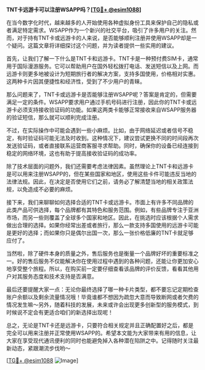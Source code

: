 **TNT卡远游卡可以注册WSAPP吗？[[TG💪+ @esim1088](https://t.me/s/esim1088)]**

在当今数字化时代，越来越多的人开始使用各种虚拟身份工具来保护自己的隐私或者满足特定需求。WSAPP作为一个新兴的社交平台，吸引了许多用户的关注。然而，对于持有TNT卡或远游卡的人来说，是否能够顺利注册并使用WSAPP却是一个疑问。这篇文章将详细探讨这个问题，并为读者提供一些实用的建议。

首先，让我们了解一下什么是TNT卡和远游卡。TNT卡是一种预付费SIM卡，通常用于国际漫游服务。它可以帮助用户在国外轻松拨打电话、发送短信以及上网。而远游卡则更多地被设计为短期旅行者的解决方案，支持多国使用，价格相对实惠。这两种卡片因其便捷性和经济性，受到了不少用户的青睐。

那么问题来了，TNT卡或远游卡是否能够注册WSAPP呢？答案是肯定的，但需要满足一定的条件。WSAPP要求用户通过手机号码进行注册，因此你的TNT卡或远游卡必须支持接收验证码的功能。如果这两类卡能够正常接收来自WSAPP服务器的验证短信，那么就可以顺利完成注册。

不过，在实际操作中可能会遇到一些小麻烦。比如，由于网络延迟或者信号不稳定，有时验证码可能无法及时收到。这种情况下，建议尝试更换不同的时间段再次发送验证码，或者直接联系运营商客服寻求帮助。同时，确保你的设备已经连接到稳定的网络环境，这也有助于提高接收验证码的成功率。

除了技术层面的问题外，我们还需要考虑法律因素。虽然理论上TNT卡和远游卡是可以用来注册WSAPP的，但在某些国家和地区，使用这些卡件可能违反当地的法律法规。因此，在决定是否使用它们之前，请务必了解清楚当地的相关政策法规，以免造成不必要的麻烦。

接下来，我们来聊聊如何选择合适的TNT卡或远游卡。市面上有许多不同品牌的此类产品可供选择，每个品牌都有其特色和服务范围。例如，有些品牌专注于亚洲市场，而另一些则覆盖了全球多个国家和地区。因此，在挑选时应该根据个人需求做出合理的选择。如果你经常出差或者旅行，那么一款支持多国使用的远游卡可能是更好的选择；而如果你只是偶尔出国一次，那么一张价格低廉的TNT卡就足够应付了。

当然啦，除了硬件本身的质量之外，售后服务也是衡量一个品牌好坏的重要标准之一。好的售后服务不仅能解决你在使用过程中遇到的各种问题，还能让你更加安心地享受整个旅程。所以，在购买前一定要仔细查看该品牌的评价反馈，看看其他用户对其服务态度和技术支持是否满意。

最后还要提醒大家一点：无论你最终选择了哪一种卡片类型，都不要忘记定期检查账户余额以及剩余流量情况哦！毕竟谁都不想因为疏忽大意而导致断网或者欠费的情况发生嘛～另外，随着科技的发展，未来或许会出现更多创新型的服务模式，到时候说不定会有更适合咱们的新选择出现呢！

总之，无论是TNT卡还是远游卡，只要符合相关规定并且正确配置好之后，都是完全可以用来注册并正常使用WSAPP的。希望本文能为大家带来有用的信息，让大家在享受现代通讯便利的同时也能避免掉入各种潜在陷阱之中。记得随时关注最新动态，紧跟潮流步伐哟～

[[TG💪+ @esim1088](https://t.me/s/esim1088) ![Image](https://i.postimg.cc/4NQfJmqS/Snipaste-2025-05-13-00-14-12.png)]